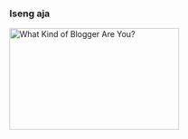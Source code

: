 ### Iseng aja

<a href="http://quiz.blogactionday.org">
<img src="http://quiz.blogactionday.org/images/purist-expert-socialite.gif"
width="300" height="180" alt="What Kind of Blogger Are You?"  border="0" />
</a>

<!-- {"time": "2007-10-23 05:04:16", "title": "Iseng aja"} -->
